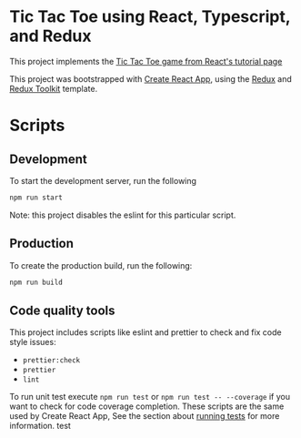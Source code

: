 # Tic Tac Toe using React, Typescript, and Redux
This project implements the [Tic Tac Toe game from React's tutorial page](https://reactjs.org/tutorial/tutorial.html)

This project was bootstrapped with [Create React App](https://github.com/facebook/create-react-app), using the [Redux](https://redux.js.org/) and [Redux Toolkit](https://redux-toolkit.js.org/) template.

# Scripts
## Development
To start the development server, run the following
```bash
npm run start
```
Note: this project disables the eslint for this particular script.

## Production
To create the production build, run the following:
```bash
npm run build
```

## Code quality tools
This project includes scripts like eslint and prettier to check and fix code style issues:
* `prettier:check`
* `prettier`
* `lint`

To run unit test execute `npm run test` or `npm run test -- --coverage` if you want to check for code coverage completion. These scripts are the same used by Create React App, See the section about [running tests](https://facebook.github.io/create-react-app/docs/running-tests) for more information.
test
